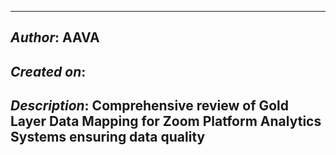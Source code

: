 _____________________________________________
## *Author*: AAVA
## *Created on*: 
## *Description*: Comprehensive review of Gold Layer Data Mapping for Zoom Platform Analytics Systems ensuring data quality